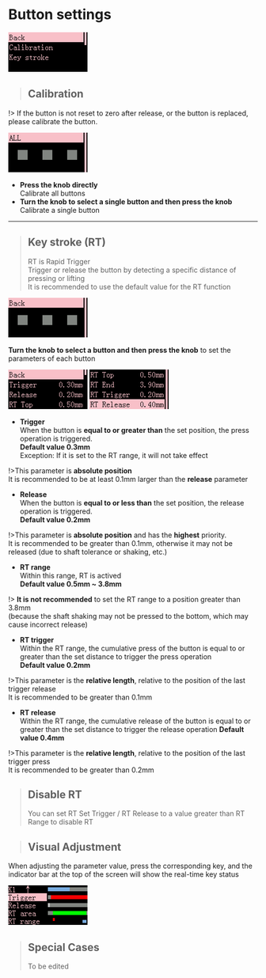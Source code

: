 # Button settings

![Where's the picture? Try refreshing? ](img/menu_key.png)

> ## Calibration

!> If the button is not reset to zero after release, or the button is replaced, please calibrate the button.

![Where's the picture? Try refreshing? ](img/menu_cali.png)

- **Press the knob directly**  
Calibrate all buttons
- **Turn the knob to select a single button and then press the knob**  
Calibrate a single button

---

> ## Key stroke (RT)
>
> RT is Rapid Trigger  
> Trigger or release the button by detecting a specific distance of pressing or lifting  
> It is recommended to use the default value for the RT function

![Where's the picture? Try refreshing? ](img/menu_keyconfig.png)

**Turn the knob to select a button and then press the knob** to set the parameters of each button

![alt text](img/menu_keyconfig_1.png)
![alt text](img/menu_keyconfig_2.png)

- **Trigger**  
When the button is **equal to or greater than** the set position, the press operation is triggered.   
**Default value 0.3mm**  
Exception: If it is set to the RT range, it will not take effect  

!>This parameter is **absolute position**  
It is recommended to be at least 0.1mm larger than the **release** parameter  

- **Release**  
When the button is **equal to or less than** the set position, the release operation is triggered.   
**Default value 0.2mm**  

!>This parameter is **absolute position** and has the **highest** priority.   
It is recommended to be greater than 0.1mm, otherwise it may not be released (due to shaft tolerance or shaking, etc.)

- **RT range**  
Within this range, RT is actived   
**Default value 0.5mm ~ 3.8mm**

!> **It is not recommended** to set the RT range to a position greater than 3.8mm  
(because the shaft shaking may not be pressed to the bottom, which may cause incorrect release)

- **RT trigger**  
Within the RT range, the cumulative press of the button is equal to or greater than the set distance to trigger the press operation   
**Default value 0.2mm**

!>This parameter is the **relative length**, relative to the position of the last trigger release  
It is recommended to be greater than 0.1mm

- **RT release**  
Within the RT range, the cumulative release of the button is equal to or greater than the set distance to trigger the release operation **Default value 0.4mm**

!>This parameter is the **relative length**, relative to the position of the last trigger press  
It is recommended to be greater than 0.2mm

> ## Disable RT
>
> You can set RT Set Trigger / RT Release to a value greater than RT Range to disable RT

> ## Visual Adjustment
When adjusting the parameter value, press the corresponding key, and the indicator bar at the top of the screen will show the real-time key status

![alt text](img/menu_keyconfig_3.png)

> ## Special Cases
>
> To be edited